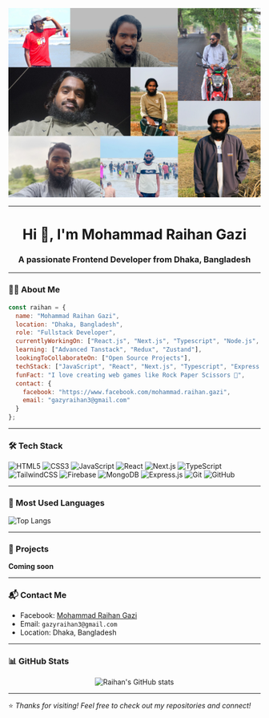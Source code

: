 ![Raihan Gazi](github-readme.png)

---

<h1 align="center">Hi 👋, I'm Mohammad Raihan Gazi</h1>
<h3 align="center">A passionate Frontend Developer from Dhaka, Bangladesh</h3>

---

### 🧑‍💻 About Me


```js
const raihan = {
  name: "Mohammad Raihan Gazi",
  location: "Dhaka, Bangladesh",
  role: "Fullstack Developer",
  currentlyWorkingOn: ["React.js", "Next.js", "Typescript", "Node.js", "Express.js", "Mongodb"],
  learning: ["Advanced Tanstack", "Redux", "Zustand"],
  lookingToCollaborateOn: ["Open Source Projects"],
  techStack: ["JavaScript", "React", "Next.js", "Typescript", "Express.js", "MongoDB", "Tailwind CSS"],
  funFact: "I love creating web games like Rock Paper Scissors 🤘",
  contact: {
    facebook: "https://www.facebook.com/mohammad.raihan.gazi",
    email: "gazyraihan3@gmail.com"
  }
};
```

---

### 🛠️ Tech Stack

![HTML5](https://img.shields.io/badge/HTML5-E34F26?style=for-the-badge&logo=html5&logoColor=white)
![CSS3](https://img.shields.io/badge/CSS3-1572B6?style=for-the-badge&logo=css3&logoColor=white)
![JavaScript](https://img.shields.io/badge/JavaScript-F7DF1E?style=for-the-badge&logo=javascript&logoColor=black)
![React](https://img.shields.io/badge/React-20232A?style=for-the-badge&logo=react&logoColor=61DAFB)
![Next.js](https://img.shields.io/badge/Next.js-000000?style=for-the-badge&logo=nextdotjs&logoColor=white)
![TypeScript](https://img.shields.io/badge/TypeScript-3178C6?style=for-the-badge&logo=typescript&logoColor=white)
![TailwindCSS](https://img.shields.io/badge/Tailwind_CSS-38B2AC?style=for-the-badge&logo=tailwind-css&logoColor=white)
![Firebase](https://img.shields.io/badge/Firebase-ffca28?style=for-the-badge&logo=firebase&logoColor=black)
![MongoDB](https://img.shields.io/badge/MongoDB-4EA94B?style=for-the-badge&logo=mongodb&logoColor=white)
![Express.js](https://img.shields.io/badge/Express.js-000000?style=for-the-badge&logo=express&logoColor=white)
![Git](https://img.shields.io/badge/Git-F05032?style=for-the-badge&logo=git&logoColor=white)
![GitHub](https://img.shields.io/badge/GitHub-181717?style=for-the-badge&logo=github&logoColor=white)

---

### 🧠 Most Used Languages

![Top Langs](https://github-readme-stats.vercel.app/api/top-langs/?username=gaziraihan1&layout=compact&theme=radical)

---

### 📁 Projects

**Coming soon**

---

### 📬 Contact Me

- Facebook: [Mohammad Raihan Gazi](https://www.facebook.com/mohammad.raihan.gazi)
- Email: `gazyraihan3@gmail.com`
- Location: Dhaka, Bangladesh

---

### 📊 GitHub Stats

<p align="center">
  <img src="https://github-readme-stats.vercel.app/api?username=gaziraihan1&show_icons=true&theme=radical" alt="Raihan's GitHub stats" />
</p>

---

⭐️ *Thanks for visiting! Feel free to check out my repositories and connect!*
